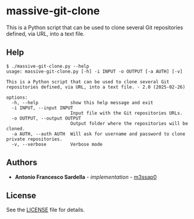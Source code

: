 # massive-git-clone

This is a Python script that can be used to clone several Git repositories defined, via URL, into a text file.

## Help

```
$ ./massive-git-clone.py --help
usage: massive-git-clone.py [-h] -i INPUT -o OUTPUT [-a AUTH] [-v]

This is a Python script that can be used to clone several Git repositories defined, via URL, into a text file. - 2.0 (2025-02-26)

options:
  -h, --help            show this help message and exit
  -i INPUT, --input INPUT
                        Input file with the Git repositories URLs.
  -o OUTPUT, --output OUTPUT
                        Output folder where the repositories will be cloned.
  -a AUTH, --auth AUTH  Will ask for username and password to clone private repositories.
  -v, --verbose         Verbose mode
```

## Authors

* **Antonio Francesco Sardella** - *implementation* - [m3ssap0](https://github.com/m3ssap0)

## License

See the [LICENSE](LICENSE) file for details.